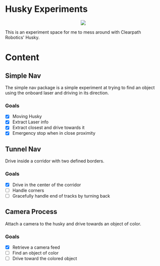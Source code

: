 # Husky Experiments

<div align=center>
<img src="https://www.clearpathrobotics.com/wp-content/uploads/2015/08/husky-essentials-pack.jpg"/>
</div>

This is an experiment space for me to mess around with Clearpath Robotics' Husky.

# Content

## Simple Nav

The simple nav package is a simple experiment at trying to find an object using the onboard laser and driving in its direction.

### Goals

- [X] Moving Husky
- [X] Extract Laser info
- [X] Extract closest and drive towards it
- [X] Emergency stop when in close proximity

## Tunnel Nav

Drive inside a corridor with two defined borders.

### Goals

- [X] Drive in the center of the corridor
- [ ] Handle corners
- [ ] Gracefully handle end of tracks by turning back

## Camera Process

Attach a camera to the husky and drive towards an object of color.

### Goals

- [X] Retrieve a camera feed
- [ ] Find an object of color
- [ ] Drive toward the colored object

